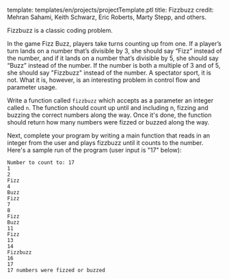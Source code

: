template: templates/en/projects/projectTemplate.ptl
title: Fizzbuzz
credit: Mehran Sahami, Keith Schwarz, Eric Roberts, Marty Stepp, and others.

Fizzbuzz is a classic coding problem. 

In the game Fizz Buzz, players take turns counting up from one. If a player’s turn lands on a number that’s divisible by 3, she should say “Fizz” instead of the number, and if it lands on a number that’s divisible by 5, she should say “Buzz” instead of the number. If the number is both a multiple of 3 and of 5, she should say "Fizzbuzz" instead of the number. A spectator sport, it is not. What it is, however, is an interesting problem in control flow and parameter usage.

Write a function called `fizzbuzz` which accepts as a parameter an integer called `n`. The function should count up until and including n, fizzing and buzzing the correct numbers along the way. Once it's done, the function should return how many numbers were fizzed or buzzed along the way.

Next, complete your program by writing a main function that reads in an integer from the user and plays fizzbuzz until it counts to the number. Here's a sample run of the program (user input is "17" below):

```
Number to count to: 17
1
2
Fizz
4
Buzz
Fizz
7
8
Fizz
Buzz
11
Fizz
13
14
Fizzbuzz
16
17
17 numbers were fizzed or buzzed
```
